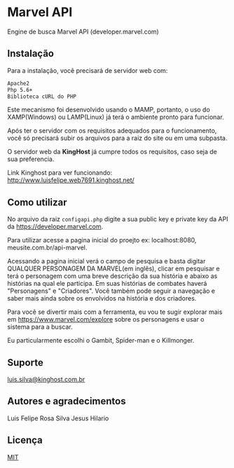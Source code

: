 # Marvel API
Engine de busca Marvel API (developer.marvel.com)

## Instalação

Para a instalação, você precisará de servidor web com:
```bash
Apache2
Php 5.6+
Biblioteca cURL do PHP
```
Este mecanismo foi desenvolvido usando o MAMP, portanto, o uso do XAMP(Windows) ou LAMP(Linux) já terá o ambiente pronto para funcionar.

Após ter o servidor com os requisitos adequados para o funcionamento, você só precisará subir os arquivos para a raiz do site ou em uma subpasta.

O servidor web da **KingHost** já cumpre todos os requisitos, caso seja de sua preferencia.

Link Kinghost para ver funcionando: http://www.luisfelipe.web7691.kinghost.net/

## Como utilizar
No arquivo da raiz `configapi.php` digite a sua public key e private key da API da https://developer.marvel.com.


Para utilizar acesse a pagina inicial do proejto ex: localhost:8080, meusite.com.br/api-marvel.

Acessando a pagina inicial verá o campo de pesquisa e basta digitar QUALQUER PERSONAGEM DA MARVEL(em inglês), clicar em pesquisar e terá o personagem com uma breve descrição da sua história e abaixo as histórias na qual ele participa.
Em suas histórias de combates haverá "Personagens" e "Criadores". Você também pode seguir a navegação e saber mais ainda sobre os envolvidos na história e dos criadores.  


Para você se divertir mais com a ferramenta, eu vou te sugir explorar mais em https://www.marvel.com/explore sobre os personagens e usar o sistema para a buscar.

Eu particularmente escolhi o Gambit, Spider-man e o Killmonger.
## Suporte
luis.silva@kinghost.com.br
## Autores e agradecimentos
Luis Felipe Rosa Silva
Jesus Hilario

## Licença
[MIT](http://opensource.org/licenses/mit-license.php)
 
